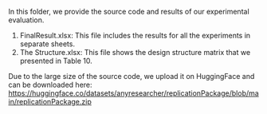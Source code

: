 In this folder, we provide the source code and results of our experimental evaluation. 

1. FinalResult.xlsx: This file includes the results for all the experiments in separate sheets.
2. The Structure.xlsx: This file shows the design structure matrix that we presented in Table 10. 

Due to the large size of the source code, we upload it on HuggingFace and can be downloaded here:
https://huggingface.co/datasets/anyresearcher/replicationPackage/blob/main/replicationPackage.zip
